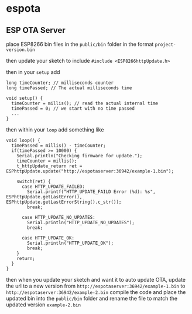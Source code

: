 # espota
ESP OTA Server
----

place ESP8266 bin files in the `public/bin` folder in the format `project-version.bin`

then update your sketch to include `#include <ESP8266httpUpdate.h>`

then in your `setup` add
```
long timeCounter; // milliseconds counter
long timePassed; // The actual milliseconds time

void setup() {
  timeCounter = millis(); // read the actual internal time
  timePassed = 0; // we start with no time passed
  ...
}

```

then within your `loop` add something like
```
void loop() {
  timePassed = millis() - timeCounter;
  if(timePassed >= 10000) {
    Serial.println("Checking firmware for update.");
    timeCounter = millis();
    t_httpUpdate_return ret = ESPhttpUpdate.update("http://espotaserver:36942/example-1.bin");

    switch(ret) {
      case HTTP_UPDATE_FAILED:
        Serial.printf("HTTP_UPDATE_FAILD Error (%d): %s", ESPhttpUpdate.getLastError(), ESPhttpUpdate.getLastErrorString().c_str());
        break;

      case HTTP_UPDATE_NO_UPDATES:
        Serial.println("HTTP_UPDATE_NO_UPDATES");
        break;

      case HTTP_UPDATE_OK:
        Serial.println("HTTP_UPDATE_OK");
        break;
    }
    return;
  }
}
```

then when you update your sketch and want it to auto update OTA, update the url to a new version 
from `http://espotaserver:36942/example-1.bin` to `http://espotaserver:36942/example-2.bin`
compile the code and place the updated bin into the `public/bin` folder and rename the file to match the updated version
`example-2.bin`
